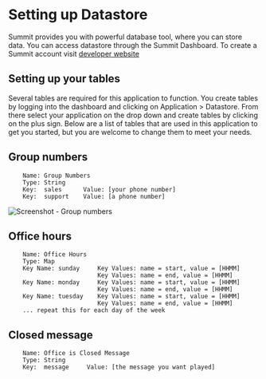 # Setting up Datastore

Summit provides you with powerful database tool, where you can
store data. You can access datastore through the Summit Dashboard. 
To create a Summit account visit [developer website](http://developers.corvisa.com)


## Setting up your tables
Several tables are required for this application to function. You
create tables by logging into the dashboard and clicking on 
Application > Datastore. From there select your application on the 
drop down and create tables by clicking on the plus sign. Below are
a list of tables that are used in this application to get you
started, but you are welcome to change them to meet your needs.
 
## Group numbers

 		Name: Group Numbers
 		Type: String
 		Key:  sales      Value: [your phone number]
 		Key:  support    Value: [a phone number]

![Screenshot - Group numbers](https://cloud.githubusercontent.com/assets/2274907/6675784/1154702c-cbf1-11e4-9e25-0513865a3935.png)

## Office hours
 		Name: Office Hours
 		Type: Map
 		Key Name: sunday     Key Values: name = start, value = [HHMM]
							 Key Values: name = end, value = [HHMM]
 		Key Name: monday     Key Values: name = start, value = [HHMM]
							 Key Values: name = end, value = [HHMM]
 		Key Name: tuesday    Key Values: name = start, value = [HHMM]
							 Key Values: name = end, value = [HHMM]
		... repeat this for each day of the week 
 

## Closed message
 		Name: Office is Closed Message
 		Type: String
 		Key:  message     Value: [the message you want played]
